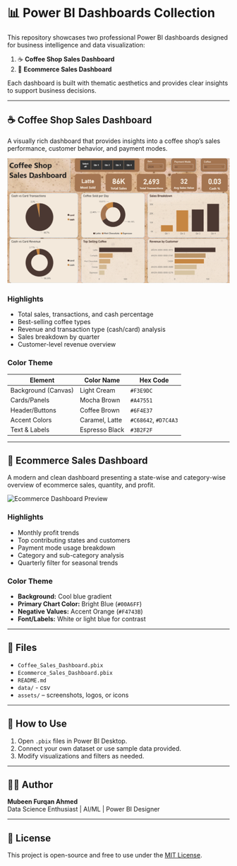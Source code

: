 # 📊 Power BI Dashboards Collection

This repository showcases two professional Power BI dashboards designed for business intelligence and data visualization:

1. ☕ **Coffee Shop Sales Dashboard**
2. 🛒 **Ecommerce Sales Dashboard**

Each dashboard is built with thematic aesthetics and provides clear insights to support business decisions.

---

## ☕ Coffee Shop Sales Dashboard

A visually rich dashboard that provides insights into a coffee shop’s sales performance, customer behavior, and payment modes.

![Coffee Dashboard Preview](https://github.com/mubeenfa/PowerBi_Projects/blob/fb4db91827ca12ed37493678b8773cc1560e0c64/assets/coffee_dashboard.png)

### Highlights

- Total sales, transactions, and cash percentage
- Best-selling coffee types
- Revenue and transaction type (cash/card) analysis
- Sales breakdown by quarter
- Customer-level revenue overview

### Color Theme

| Element              | Color Name     | Hex Code   |
|----------------------|----------------|------------|
| Background (Canvas)  | Light Cream    | `#F3E9DC`  |
| Cards/Panels         | Mocha Brown    | `#A47551`  |
| Header/Buttons       | Coffee Brown   | `#6F4E37`  |
| Accent Colors        | Caramel, Latte | `#C68642`, `#D7C4A3`  |
| Text & Labels        | Espresso Black | `#3B2F2F`  |

---

## 🛒 Ecommerce Sales Dashboard

A modern and clean dashboard presenting a state-wise and category-wise overview of ecommerce sales, quantity, and profit.

![Ecommerce Dashboard Preview]([./f1d2bf70-4482-4a76-8d60-d5b145830efb.png](https://github.com/mubeenfa/PowerBi_Projects/blob/4ba479dfd1461d18cda9ff769f24b463af09f2e5/assets/ecommerce_dashboard.png))

### Highlights

- Monthly profit trends
- Top contributing states and customers
- Payment mode usage breakdown
- Category and sub-category analysis
- Quarterly filter for seasonal trends

### Color Theme

- **Background:** Cool blue gradient
- **Primary Chart Color:** Bright Blue (`#00A6FF`)
- **Negative Values:** Accent Orange (`#F4743B`)
- **Font/Labels:** White or light blue for contrast

---

## 📁 Files

- `Coffee_Sales_Dashboard.pbix`
- `Ecommerce_Sales_Dashboard.pbix`
- `README.md`
- `data/` - csv
- `assets/` – screenshots, logos, or icons

---

## 🧠 How to Use

1. Open `.pbix` files in Power BI Desktop.
2. Connect your own dataset or use sample data provided.
3. Modify visualizations and filters as needed.

---

## 👨‍💻 Author

**Mubeen Furqan Ahmed**  
Data Science Enthusiast | AI/ML | Power BI Designer  

---

## 📄 License

This project is open-source and free to use under the [MIT License](LICENSE).
